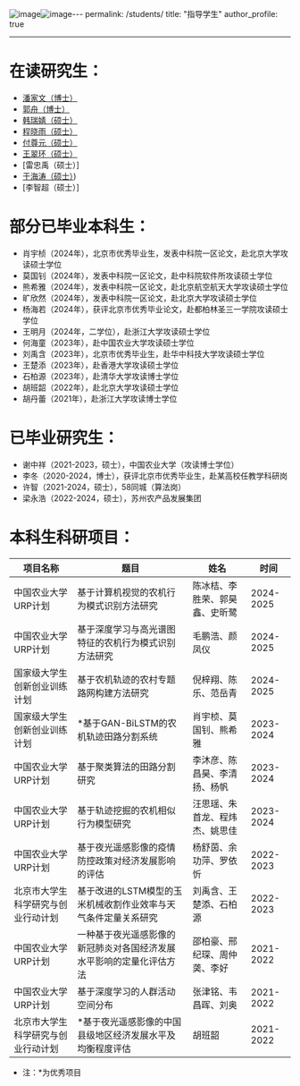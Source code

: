 ![image](https://github.com/user-attachments/assets/d4cf2bd1-5f75-4da2-9970-d24a17fcb305)![image](https://github.com/user-attachments/assets/3d650cb8-9270-4638-a877-c7610dd724fe)---
permalink: /students/
title: "指导学生"
author_profile: true

---


在读研究生：
======
* [潘家文（博士）](https://pjw2146087.github.io/homepage/)
* [郭舟（博士）](https://kakushuu.github.io/)
* [韩瑞婧（硕士）](https://dadaban.github.io/)
* [程晓雨（硕士）](https://nuonuonn.github.io/nuonuonn/)
* [付尊元（硕士）](https://fuzunyuan.github.io/)
* [王翠环（硕士）](https://hr1313dx.github.io/)
* [雷忠禹（硕士）]
* [于海涛（硕士）](https://moonrulertech.github.io/PersonalPage-Hadley/))
* [李智超（硕士）]


部分已毕业本科生：
======
* 肖宇桢（2024年），北京市优秀毕业生，发表中科院一区论文，赴北京大学攻读硕士学位
* 莫国钊（2024年），发表中科院一区论文，赴中科院软件所攻读硕士学位
* 熊希雅（2024年），发表中科院一区论文，赴北京航空航天大学攻读硕士学位
* 旷欣然（2024年），发表中科院一区论文，赴北京大学攻读硕士学位
* 杨海若（2024年），获评北京市优秀毕业论文，赴都柏林圣三一学院攻读硕士学位
* 王明月（2024年，二学位），赴浙江大学攻读硕士学位
* 何海童（2023年），赴中国农业大学攻读硕士学位
* 刘禹含（2023年），北京市优秀毕业生，赴华中科技大学攻读硕士学位
* 王楚添（2023年），赴香港大学攻读硕士学位
* 石柏源（2023年），赴清华大学攻读博士学位
* 胡班韶（2022年），赴北京大学攻读硕士学位
* 胡丹蕾（2021年），赴浙江大学攻读博士学位


已毕业研究生：
======
* 谢中祥（2021-2023，硕士），中国农业大学（攻读博士学位）
* 李冬（2020-2024，博士），获评北京市优秀毕业生，赴某高校任教学科研岗
* 许智（2021-2024，硕士），58同城（算法岗）
* 梁永浩（2022-2024，硕士），苏州农产品发展集团


本科生科研项目：
======

|  项目名称   | 题目  |  姓名   | 时间  |
|  ----  | ----  | ----  | ----  |
| 中国农业大学URP计划  | 基于计算机视觉的农机行为模式识别方法研究 | 陈冰桔、李胜荣、郭昊鑫、史昕鹭 | 2024-2025 |
| 中国农业大学URP计划  | 基于深度学习与高光谱图特征的农机行为模式识别方法研究 | 毛鹏浩、颜凤仪 | 2024-2025 |
| 国家级大学生创新创业训练计划  | 基于农机轨迹的农村专题路网构建方法研究 | 倪梓翔、陈乐、范岳青 | 2024-2025 |
| 国家级大学生创新创业训练计划  | \*基于GAN-BiLSTM的农机轨迹田路分割系统 | 肖宇桢、莫国钊、熊希雅 | 2023-2024 |
| 中国农业大学URP计划  | 基于聚类算法的田路分割研究 | 李沐彦、陈昌昊、李清扬、杨帆 | 2023-2024 |
| 中国农业大学URP计划  | 基于轨迹挖掘的农机相似行为模型研究 | 汪思瑶、朱首龙、程炜杰、姚思佳 | 2023-2024 |
| 中国农业大学URP计划  | 基于夜光遥感影像的疫情防控政策对经济发展影响的评估 | 杨舒茵、余功萍、罗依忻 | 2022-2023 |
| 北京市大学生科学研究与创业行动计划  | 基于改进的LSTM模型的玉米机械收割作业效率与天气条件定量关系研究 | 刘禹含、王楚添、石柏源 | 2022-2023 |
| 中国农业大学URP计划  | 一种基于夜光遥感影像的新冠肺炎对各国经济发展水平影响的定量化评估方法 | 邵柏豪、邢纪琛、周仲䶮、李好 | 2021-2022 |
| 中国农业大学URP计划  | 基于深度学习的人群活动空间分布 | 张津铭、韦昌晖、刘奥 | 2021-2022 |
| 北京市大学生科学研究与创业行动计划  | \*基于夜光遥感影像的中国县级地区经济发展水平及均衡程度评估 | 胡班韶 | 2021-2022 |

* 注：\*为优秀项目




